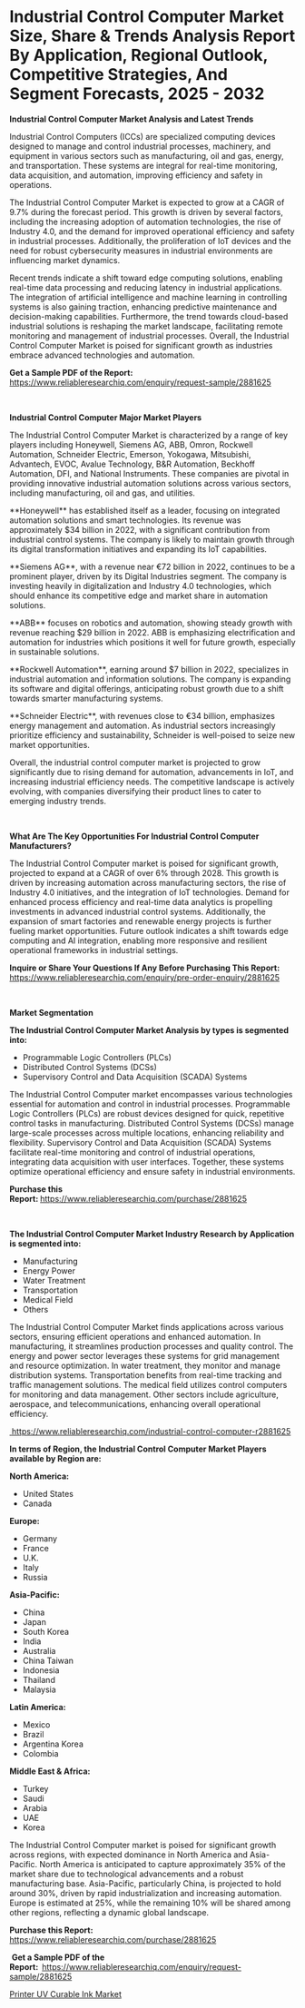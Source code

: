 <p><h1>Industrial Control Computer Market Size, Share & Trends Analysis Report By Application, Regional Outlook, Competitive Strategies, And Segment Forecasts, 2025 - 2032</h1></p><p><strong>Industrial Control Computer Market Analysis and Latest Trends</strong></p>
<p><p>Industrial Control Computers (ICCs) are specialized computing devices designed to manage and control industrial processes, machinery, and equipment in various sectors such as manufacturing, oil and gas, energy, and transportation. These systems are integral for real-time monitoring, data acquisition, and automation, improving efficiency and safety in operations.</p><p>The Industrial Control Computer Market is expected to grow at a CAGR of 9.7% during the forecast period. This growth is driven by several factors, including the increasing adoption of automation technologies, the rise of Industry 4.0, and the demand for improved operational efficiency and safety in industrial processes. Additionally, the proliferation of IoT devices and the need for robust cybersecurity measures in industrial environments are influencing market dynamics.</p><p>Recent trends indicate a shift toward edge computing solutions, enabling real-time data processing and reducing latency in industrial applications. The integration of artificial intelligence and machine learning in controlling systems is also gaining traction, enhancing predictive maintenance and decision-making capabilities. Furthermore, the trend towards cloud-based industrial solutions is reshaping the market landscape, facilitating remote monitoring and management of industrial processes. Overall, the Industrial Control Computer Market is poised for significant growth as industries embrace advanced technologies and automation.</p></p>
<p><strong>Get a Sample PDF of the Report:&nbsp;</strong> <a href="https://www.reliableresearchiq.com/enquiry/request-sample/2881625?utm_campaign=3103&utm_medium=2&utm_source=Github&utm_content=ia&utm_term=12032025&utm_id=industrial-control-computer">https://www.reliableresearchiq.com/enquiry/request-sample/2881625</a></p>
<p>&nbsp;</p>
<p><strong>Industrial Control Computer Major Market Players</strong></p>
<p><p>The Industrial Control Computer Market is characterized by a range of key players including Honeywell, Siemens AG, ABB, Omron, Rockwell Automation, Schneider Electric, Emerson, Yokogawa, Mitsubishi, Advantech, EVOC, Avalue Technology, B&R Automation, Beckhoff Automation, DFI, and National Instruments. These companies are pivotal in providing innovative industrial automation solutions across various sectors, including manufacturing, oil and gas, and utilities.</p><p>**Honeywell** has established itself as a leader, focusing on integrated automation solutions and smart technologies. Its revenue was approximately $34 billion in 2022, with a significant contribution from industrial control systems. The company is likely to maintain growth through its digital transformation initiatives and expanding its IoT capabilities.</p><p>**Siemens AG**, with a revenue near €72 billion in 2022, continues to be a prominent player, driven by its Digital Industries segment. The company is investing heavily in digitalization and Industry 4.0 technologies, which should enhance its competitive edge and market share in automation solutions.</p><p>**ABB** focuses on robotics and automation, showing steady growth with revenue reaching $29 billion in 2022. ABB is emphasizing electrification and automation for industries which positions it well for future growth, especially in sustainable solutions.</p><p>**Rockwell Automation**, earning around $7 billion in 2022, specializes in industrial automation and information solutions. The company is expanding its software and digital offerings, anticipating robust growth due to a shift towards smarter manufacturing systems.</p><p>**Schneider Electric**, with revenues close to €34 billion, emphasizes energy management and automation. As industrial sectors increasingly prioritize efficiency and sustainability, Schneider is well-poised to seize new market opportunities.</p><p>Overall, the industrial control computer market is projected to grow significantly due to rising demand for automation, advancements in IoT, and increasing industrial efficiency needs. The competitive landscape is actively evolving, with companies diversifying their product lines to cater to emerging industry trends.</p></p>
<p>&nbsp;</p>
<p><strong>What Are The Key Opportunities For Industrial Control Computer Manufacturers?</strong></p>
<p><p>The Industrial Control Computer market is poised for significant growth, projected to expand at a CAGR of over 6% through 2028. This growth is driven by increasing automation across manufacturing sectors, the rise of Industry 4.0 initiatives, and the integration of IoT technologies. Demand for enhanced process efficiency and real-time data analytics is propelling investments in advanced industrial control systems. Additionally, the expansion of smart factories and renewable energy projects is further fueling market opportunities. Future outlook indicates a shift towards edge computing and AI integration, enabling more responsive and resilient operational frameworks in industrial settings.</p></p>
<p><strong>Inquire or Share Your Questions If Any Before Purchasing This Report:</strong> <a href="https://www.reliableresearchiq.com/enquiry/pre-order-enquiry/2881625?utm_campaign=3103&utm_medium=2&utm_source=Github&utm_content=ia&utm_term=12032025&utm_id=industrial-control-computer">https://www.reliableresearchiq.com/enquiry/pre-order-enquiry/2881625</a></p>
<p>&nbsp;</p>
<p><strong>Market Segmentation</strong></p>
<p><strong>The Industrial Control Computer Market Analysis by types is segmented into:</strong></p>
<p><ul><li>Programmable Logic Controllers (PLCs)</li><li>Distributed Control Systems (DCSs)</li><li>Supervisory Control and Data Acquisition (SCADA) Systems</li></ul></p>
<p><p>The Industrial Control Computer market encompasses various technologies essential for automation and control in industrial processes. Programmable Logic Controllers (PLCs) are robust devices designed for quick, repetitive control tasks in manufacturing. Distributed Control Systems (DCSs) manage large-scale processes across multiple locations, enhancing reliability and flexibility. Supervisory Control and Data Acquisition (SCADA) Systems facilitate real-time monitoring and control of industrial operations, integrating data acquisition with user interfaces. Together, these systems optimize operational efficiency and ensure safety in industrial environments.</p></p>
<p><strong>Purchase this Report:&nbsp;</strong><a href="https://www.reliableresearchiq.com/purchase/2881625?utm_campaign=3103&utm_medium=2&utm_source=Github&utm_content=ia&utm_term=12032025&utm_id=industrial-control-computer">https://www.reliableresearchiq.com/purchase/2881625</a></p>
<p>&nbsp;</p>
<p><strong>The Industrial Control Computer Market Industry Research by Application is segmented into:</strong></p>
<p><ul><li>Manufacturing</li><li>Energy Power</li><li>Water Treatment</li><li>Transportation</li><li>Medical Field</li><li>Others</li></ul></p>
<p><p>The Industrial Control Computer Market finds applications across various sectors, ensuring efficient operations and enhanced automation. In manufacturing, it streamlines production processes and quality control. The energy and power sector leverages these systems for grid management and resource optimization. In water treatment, they monitor and manage distribution systems. Transportation benefits from real-time tracking and traffic management solutions. The medical field utilizes control computers for monitoring and data management. Other sectors include agriculture, aerospace, and telecommunications, enhancing overall operational efficiency.</p></p>
<p><a href="https://www.reliableresearchiq.com/industrial-control-computer-r2881625?utm_campaign=3103&utm_medium=2&utm_source=Github&utm_content=ia&utm_term=12032025&utm_id=industrial-control-computer">&nbsp;https://www.reliableresearchiq.com/industrial-control-computer-r2881625</a></p>
<p><strong>In terms of Region, the Industrial Control Computer Market Players available by Region are:</strong></p>
<p>
    <p> <strong> North America: </strong>
        <ul>
            <li>United States</li>
            <li>Canada</li>
        </ul>
        </p> 
    <p> <strong> Europe: </strong>
        <ul>
            <li>Germany</li>
            <li>France</li>
            <li>U.K.</li>
            <li>Italy</li>
            <li>Russia</li>
        </ul>
        </p> 
    <p> <strong> Asia-Pacific: </strong>
        <ul>
            <li>China</li>
            <li>Japan</li>
            <li>South Korea</li>
            <li>India</li>
            <li>Australia</li>
            <li>China Taiwan</li>
            <li>Indonesia</li>
            <li>Thailand</li>
            <li>Malaysia</li>
        </ul>
        </p> 
    <p> <strong> Latin America: </strong>
        <ul>
            <li>Mexico</li>
            <li>Brazil</li>
            <li>Argentina Korea</li>
            <li>Colombia</li>
        </ul>
        </p> 
    <p> <strong> Middle East & Africa: </strong>
        <ul>
            <li>Turkey</li>
            <li>Saudi</li>
            <li>Arabia</li>
            <li>UAE</li>
            <li>Korea</li>
        </ul>
    </p>
    </p>
<p><p>The Industrial Control Computer market is poised for significant growth across regions, with expected dominance in North America and Asia-Pacific. North America is anticipated to capture approximately 35% of the market share due to technological advancements and a robust manufacturing base. Asia-Pacific, particularly China, is projected to hold around 30%, driven by rapid industrialization and increasing automation. Europe is estimated at 25%, while the remaining 10% will be shared among other regions, reflecting a dynamic global landscape.</p></p>
<p><strong>Purchase this Report: </strong><a href="https://www.reliableresearchiq.com/purchase/2881625?utm_campaign=3103&utm_medium=2&utm_source=Github&utm_content=ia&utm_term=12032025&utm_id=industrial-control-computer">https://www.reliableresearchiq.com/purchase/2881625</a></p>
<p>&nbsp;<strong>Get a Sample PDF of the Report:&nbsp;&nbsp;</strong><a href="https://www.reliableresearchiq.com/enquiry/request-sample/2881625?utm_campaign=3103&utm_medium=2&utm_source=Github&utm_content=ia&utm_term=12032025&utm_id=industrial-control-computer">https://www.reliableresearchiq.com/enquiry/request-sample/2881625</a></p>
<p><strong></strong></p>
<p><p><a href="https://github.com/pidlisseas/Market-Research-Report-List-1/blob/main/printer-uv-curable-ink-market.md?utm_campaign=3103&utm_medium=2&utm_source=Github&utm_content=ia&utm_term=12032025&utm_id=industrial-control-computer">Printer UV Curable Ink Market</a></p></p>